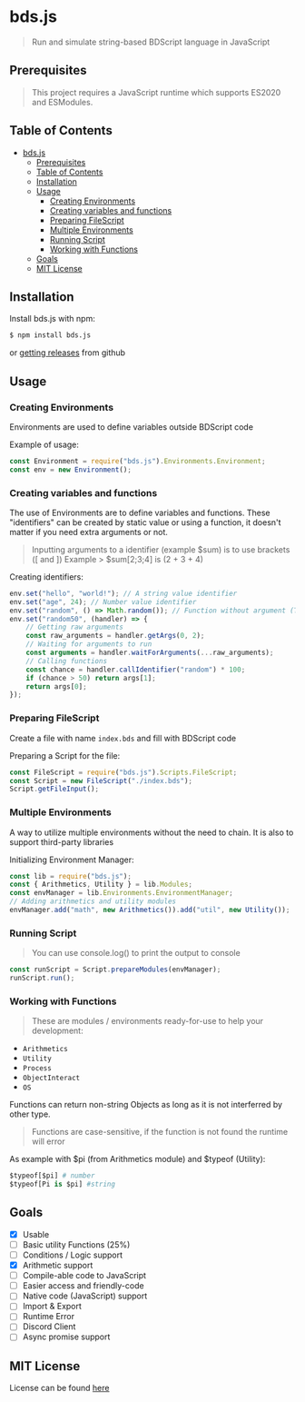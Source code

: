# bds.js
> Run and simulate string-based BDScript language in JavaScript

## Prerequisites
> This project requires a JavaScript runtime which supports ES2020 and ESModules.

## Table of Contents
- [bds.js](#bdsjs)
  - [Prerequisites](#prerequisites)
  - [Table of Contents](#table-of-contents)
  - [Installation](#installation)
  - [Usage](#usage)
    - [Creating Environments](#creating-environments)
    - [Creating variables and functions](#creating-variables-and-functions)
    - [Preparing FileScript](#preparing-filescript)
    - [Multiple Environments](#multiple-environments)
    - [Running Script](#running-script)
    - [Working with Functions](#working-with-functions)
  - [Goals](#goals)
  - [MIT License](#mit-license)

## Installation
Install bds.js with npm:
```sh
$ npm install bds.js
```
or [getting releases](https://github.com/Kino7916/bds.js) from github

## Usage
### Creating Environments
Environments are used to define variables outside BDScript code

Example of usage:
```js
const Environment = require("bds.js").Environments.Environment;
const env = new Environment();
```
### Creating variables and functions
The use of Environments are to define variables and functions. These "identifiers" can be created by static value or using a function, it doesn't matter if you need extra arguments or not.
> Inputting arguments to a identifier (example $sum) is to use brackets ([ and ])
> Example > $sum[2;3;4] is (2 + 3 + 4)

Creating identifiers:
```js
env.set("hello", "world!"); // A string value identifier
env.set("age", 24); // Number value identifier
env.set("random", () => Math.random()); // Function without argument (The use of [])
env.set("random50", (handler) => {
    // Getting raw arguments
    const raw_arguments = handler.getArgs(0, 2);
    // Waiting for arguments to run
    const arguments = handler.waitForArguments(...raw_arguments);
    // Calling functions
    const chance = handler.callIdentifier("random") * 100;
    if (chance > 50) return args[1];
    return args[0];
});
```
### Preparing FileScript
Create a file with name `index.bds` and fill with BDScript code

Preparing a Script for the file:
```js
const FileScript = require("bds.js").Scripts.FileScript;
const Script = new FileScript("./index.bds");
Script.getFileInput();
```
### Multiple Environments
A way to utilize multiple environments without the need to chain. It is also to support third-party libraries

Initializing Environment Manager:
```js
const lib = require("bds.js");
const { Arithmetics, Utility } = lib.Modules;
const envManager = lib.Environments.EnvironmentManager;
// Adding arithmetics and utility modules
envManager.add("math", new Arithmetics()).add("util", new Utility());
```
### Running Script
> You can use console.log() to print the output to console
```js
const runScript = Script.prepareModules(envManager);
runScript.run();                              
```
### Working with Functions
> These are modules / environments ready-for-use to help your development:
- `Arithmetics`
- `Utility`
- `Process`
- `ObjectInteract`
- `OS`

Functions can return non-string Objects as long as it is not interferred by other type.
> Functions are case-sensitive, if the function is not found the runtime will error

As example with $pi (from Arithmetics module) and $typeof (Utility):
```py
$typeof[$pi] # number
$typeof[Pi is $pi] #string
```

## Goals
- [x] Usable
- [ ] Basic utility Functions (25%)
- [ ] Conditions / Logic support
- [x] Arithmetic support
- [ ] Compile-able code to JavaScript
- [ ] Easier access and friendly-code
- [ ] Native code (JavaScript) support
- [ ] Import & Export
- [ ] Runtime Error
- [ ] Discord Client
- [ ] Async promise support

## MIT License
License can be found [here](https://github.com/Kino7916/bds.js/blob/master/LICENSE)